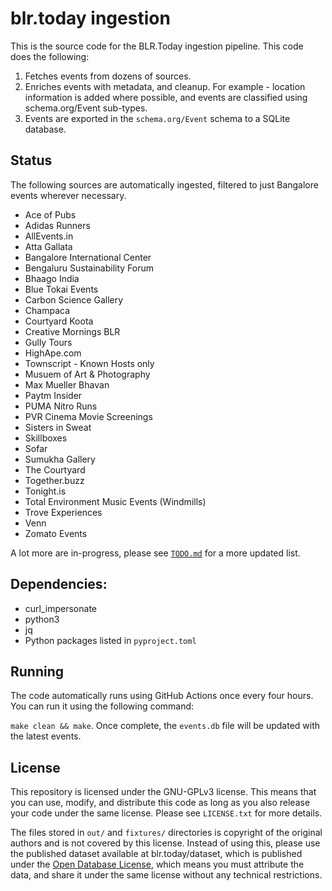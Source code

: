 # blr.today ingestion

This is the source code for the BLR.Today ingestion pipeline. This code does the following:

1. Fetches events from dozens of sources.
2. Enriches events with metadata, and cleanup. For example - location information is added where possible,
   and events are classified using schema.org/Event sub-types.
3. Events are exported in the `schema.org/Event` schema to a SQLite database.

## Status

The following sources are automatically ingested, filtered to just Bangalore events
wherever necessary.

- Ace of Pubs
- Adidas Runners
- AllEvents.in
- Atta Gallata
- Bangalore International Center
- Bengaluru Sustainability Forum
- Bhaago India
- Blue Tokai Events
- Carbon Science Gallery
- Champaca
- Courtyard Koota
- Creative Mornings BLR
- Gully Tours
- HighApe.com
- Townscript - Known Hosts only
- Musuem of Art & Photography
- Max Mueller Bhavan
- Paytm Insider
- PUMA Nitro Runs
- PVR Cinema Movie Screenings
- Sisters in Sweat
- Skillboxes
- Sofar
- Sumukha Gallery
- The Courtyard
- Together.buzz
- Tonight.is
- Total Environment Music Events (Windmills)
- Trove Experiences
- Venn
- Zomato Events

A lot more are in-progress, please see [`TODO.md`](TODO.md) for a more updated list.

## Dependencies:

- curl_impersonate
- python3
- jq
- Python packages listed in `pyproject.toml`

## Running

The code automatically runs using GitHub Actions once every four hours. You can run it using the following command:

`make clean && make`. Once complete, the `events.db` file will be updated with the latest events.

## License

This repository is licensed under the GNU-GPLv3 license. This means that you can use, modify, and distribute this code as long as you also release your code under the same license. Please see `LICENSE.txt` for more details.

The files stored in `out/` and `fixtures/` directories is copyright of the original authors and is not covered by this license. Instead of using this, please use the published dataset available at
blr.today/dataset, which is published under the [Open Database License](https://opendatacommons.org/licenses/odbl/1.0/), which means you must attribute the data, and share it under the same license without any technical
restrictions.
